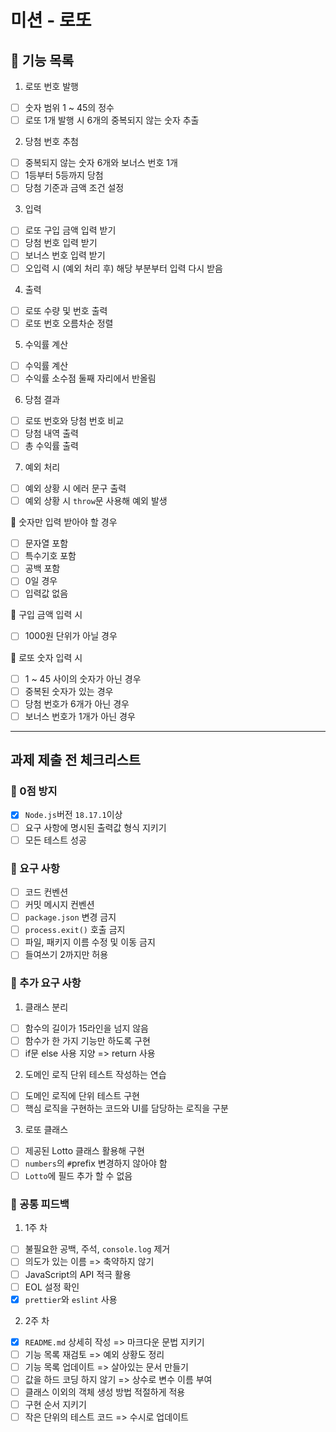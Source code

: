 # 미션 - 로또

## 🎁 기능 목록

1. 로또 번호 발행

- [ ] 숫자 범위 1 ~ 45의 정수
- [ ] 로또 1개 발행 시 6개의 중복되지 않는 숫자 추출

2. 당첨 번호 추첨

- [ ] 중복되지 않는 숫자 6개와 보너스 번호 1개
- [ ] 1등부터 5등까지 당첨
- [ ] 당첨 기준과 금액 조건 설정

3. 입력

- [ ] 로또 구입 금액 입력 받기
- [ ] 당첨 번호 입력 받기
- [ ] 보너스 번호 입력 받기
- [ ] 오입력 시 (예외 처리 후) 해당 부분부터 입력 다시 받음

4. 출력

- [ ] 로또 수량 및 번호 출력
- [ ] 로또 번호 오름차순 정렬

5. 수익률 계산

- [ ] 수익률 계산
- [ ] 수익률 소수점 둘째 자리에서 반올림

6. 당첨 결과

- [ ] 로또 번호와 당첨 번호 비교
- [ ] 당첨 내역 출력
- [ ] 총 수익률 출력

7. 예외 처리

- [ ] 예외 상황 시 에러 문구 출력
- [ ] 예외 상황 시 `throw`문 사용해 예외 발생

🔹 숫자만 입력 받아야 할 경우

- [ ] 문자열 포함
- [ ] 특수기호 포함
- [ ] 공백 포함
- [ ] 0일 경우
- [ ] 입력값 없음

🔹 구입 금액 입력 시

- [ ] 1000원 단위가 아닐 경우

🔹 로또 숫자 입력 시

- [ ] 1 ~ 45 사이의 숫자가 아닌 경우
- [ ] 중복된 숫자가 있는 경우
- [ ] 당첨 번호가 6개가 아닌 경우
- [ ] 보너스 번호가 1개가 아닌 경우

---

## 과제 제출 전 체크리스트

### 🍑 0점 방지

- [x] `Node.js`버전 `18.17.1`이상
- [ ] 요구 사항에 명시된 출력값 형식 지키기
- [ ] 모든 테스트 성공

### 🍏 요구 사항

- [ ] 코드 컨벤션
- [ ] 커밋 메시지 컨벤션
- [ ] `package.json` 변경 금지
- [ ] `process.exit()` 호출 금지
- [ ] 파일, 패키지 이름 수정 및 이동 금지
- [ ] 들여쓰기 2까지만 허용

### 🍊 추가 요구 사항

1. 클래스 분리

- [ ] 함수의 길이가 15라인을 넘지 않음
- [ ] 함수가 한 가지 기능만 하도록 구현
- [ ] if문 else 사용 지양 => return 사용

2. 도메인 로직 단위 테스트 작성하는 연습

- [ ] 도메인 로직에 단위 테스트 구현
- [ ] 핵심 로직을 구현하는 코드와 UI를 담당하는 로직을 구분

3. 로또 클래스

- [ ] 제공된 Lotto 클래스 활용해 구현
- [ ] `numbers`의 `#`prefix 변경하지 않아야 함
- [ ] `Lotto`에 필드 추가 할 수 없음

### 🍅 공통 피드백

1. 1주 차

- [ ] 불필요한 공백, 주석, `console.log` 제거
- [ ] 의도가 있는 이름 => 축약하지 않기
- [ ] JavaScript의 API 적극 활용
- [ ] EOL 설정 확인
- [x] `prettier`와 `eslint` 사용

2. 2주 차

- [x] `README.md` 상세히 작성 => 마크다운 문법 지키기
- [ ] 기능 목록 재검토 => 예외 상황도 정리
- [ ] 기능 목록 업데이트 => 살아있는 문서 만들기
- [ ] 값을 하드 코딩 하지 않기 => 상수로 변수 이름 부여
- [ ] 클래스 이외의 객체 생성 방법 적절하게 적용
- [ ] 구현 순서 지키기
- [ ] 작은 단위의 테스트 코드 => 수시로 업데이트
